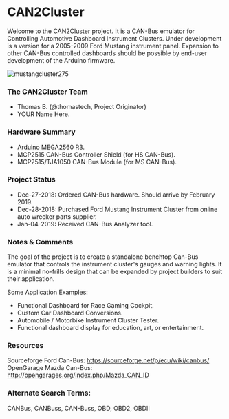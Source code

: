# CAN2Cluster 
Welcome to the CAN2Cluster project. It is a CAN-Bus emulator for Controlling Automotive Dashboard Instrument Clusters. Under development is a version for a 2005-2009 Ford Mustang instrument panel. Expansion to other CAN-Bus controlled dashboards should be possible by end-user development of the Arduino firmware.

![mustangcluster275](https://user-images.githubusercontent.com/10354989/50655679-b7a95a00-0f45-11e9-8c29-e3e9a20487e5.jpg)

### The CAN2Cluster Team
* Thomas B. (@thomastech, Project Originator)
* YOUR Name Here.

### Hardware Summary
* Arduino MEGA2560 R3.
* MCP2515 CAN-Bus Controller Shield (for HS CAN-Bus).
* MCP2515/TJA1050 CAN-Bus Module (for MS CAN-Bus).

### Project Status
* Dec-27-2018: Ordered CAN-Bus hardware. Should arrive by February 2019.
* Dec-28-2018: Purchased Ford Mustang Instrument Cluster from online auto wrecker parts supplier.
* Jan-04-2019: Received CAN-Bus Analyzer tool.

### Notes & Comments
The goal of the project is to create a standalone benchtop Can-Bus emulator that controls the instrument cluster's gauges and warning lights. It is a minimal no-frills design that can be expanded by project builders to suit their application.

Some Application Examples: 
- Functional Dashboard for Race Gaming Cockpit.
- Custom Car Dashboard Conversions.
- Automobile / Motorbike Instrument Cluster Tester.
- Functional dashboard display for education, art, or entertainment.

### Resources
Sourceforge Ford Can-Bus: https://sourceforge.net/p/ecu/wiki/canbus/  
OpenGarage Mazda Can-Bus: http://opengarages.org/index.php/Mazda_CAN_ID 

### Alternate Search Terms:
CANBus, CANBuss, CAN-Buss, OBD, OBD2, OBDII

